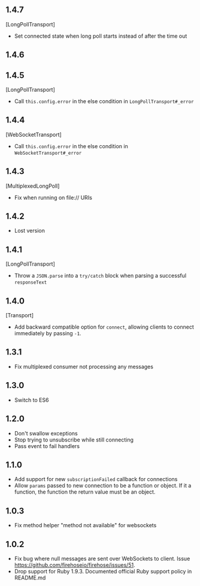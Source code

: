 ## 1.4.7

[LongPollTransport]
- Set connected state when long poll starts instead of after the time out

## 1.4.6


## 1.4.5

[LongPollTransport]
- Call `this.config.error` in the else condition in `LongPollTransport#_error`

## 1.4.4

[WebSocketTransport]
- Call `this.config.error` in the else condition in `WebSocketTransport#_error`

## 1.4.3

[MultiplexedLongPoll]
- Fix when running on file:// URIs

## 1.4.2

- Lost version

## 1.4.1

[LongPollTransport]
- Throw a `JSON.parse` into a `try/catch` block when parsing a successful `responseText`

## 1.4.0

[Transport]
- Add backward compatible option for `connect`, allowing clients to connect immediately by passing `-1`.

## 1.3.1

- Fix multiplexed consumer not processing any messages

## 1.3.0

- Switch to ES6

## 1.2.0

- Don't swallow exceptions
- Stop trying to unsubscribe while still connecting
- Pass event to fail handlers

## 1.1.0

- Add support for new `subscriptionFailed` callback for connections
- Allow `params` passed to new connection to be a function or object. If it a function, the function the return value must be an object.

## 1.0.3

- Fix method helper "method not available" for websockets

## 1.0.2

- Fix bug where null messages are sent over WebSockets to client. Issue https://github.com/firehoseio/firehose/issues/51.
- Drop support for Ruby 1.9.3. Documented official Ruby support policy in README.md
